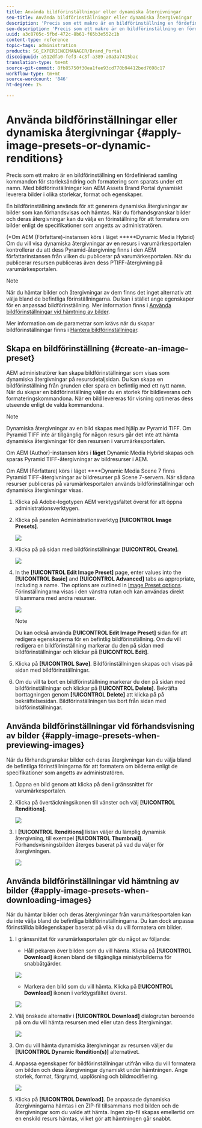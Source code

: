```yaml
---
title: Använda bildförinställningar eller dynamiska återgivningar
seo-title: Använda bildförinställningar eller dynamiska återgivningar
description: 'Precis som ett makro är en bildförinställning en fördefinierad samling kommandon för storleksändring och formatering som sparats under ett namn. Med bildförinställningar kan AEM Assets Brand Portal dynamiskt leverera bilder i olika storlekar, format och egenskaper. '
seo-description: 'Precis som ett makro är en bildförinställning en fördefinierad samling kommandon för storleksändring och formatering som sparats under ett namn. Med bildförinställningar kan AEM Assets Brand Portal dynamiskt leverera bilder i olika storlekar, format och egenskaper. '
uuid: a3c8705c-5fbd-472c-8b61-f65b3e552c1b
content-type: reference
topic-tags: administration
products: SG_EXPERIENCEMANAGER/Brand_Portal
discoiquuid: a512dfa0-fef3-4c3f-a389-a0a3a7415bac
translation-type: tm+mt
source-git-commit: 8fb85750f30ea1fee93cd770b94412bed7698c17
workflow-type: tm+mt
source-wordcount: '846'
ht-degree: 1%

---
```



# Använda bildförinställningar eller dynamiska återgivningar {#apply-image-presets-or-dynamic-renditions}

Precis som ett makro är en bildförinställning en fördefinierad samling kommandon för storleksändring och formatering som sparats under ett namn. Med bildförinställningar kan AEM Assets Brand Portal dynamiskt leverera bilder i olika storlekar, format och egenskaper.

En bildförinställning används för att generera dynamiska återgivningar av bilder som kan förhandsvisas och hämtas. När du förhandsgranskar bilder och deras återgivningar kan du välja en förinställning för att formatera om bilder enligt de specifikationer som angetts av administratören.

(*Om AEM (Författare)-instansen körs i läget *****Dynamic Media Hybrid) Om du vill visa dynamiska återgivningar av en resurs i varumärkesportalen kontrollerar du att dess Pyramid-återgivning finns i den AEM författarinstansen från vilken du publicerar på varumärkesportalen. När du publicerar resursen publiceras även dess PTIFF-återgivning på varumärkesportalen.

>[!NOTE]
>
>När du hämtar bilder och återgivningar av dem finns det inget alternativ att välja bland de befintliga förinställningarna. Du kan i stället ange egenskaper för en anpassad bildförinställning. Mer information finns i [Använda bildförinställningar vid hämtning av bilder](../using/brand-portal-image-presets.md#main-pars-text-1403412644).


Mer information om de parametrar som krävs när du skapar bildförinställningar finns i [Hantera bildförinställningar](https://docs.adobe.com/docs/en/AEM/6-0/administer/integration/dynamic-media/image-presets.html).

## Skapa en bildförinställning {#create-an-image-preset}

AEM administratörer kan skapa bildförinställningar som visas som dynamiska återgivningar på resursdetaljsidan. Du kan skapa en bildförinställning från grunden eller spara en befintlig med ett nytt namn. När du skapar en bildförinställning väljer du en storlek för bildleverans och formateringskommandona. När en bild levereras för visning optimeras dess utseende enligt de valda kommandona.


>[!NOTE]
>
>Dynamiska återgivningar av en bild skapas med hjälp av Pyramid TIFF. Om Pyramid TIFF inte är tillgänglig för någon resurs går det inte att hämta dynamiska återgivningar för den resursen i varumärkesportalen.
>
>Om AEM (Author)-instansen körs i **läget** Dynamic Media Hybrid skapas och sparas Pyramid TIFF-återgivningar av bildresurser i AEM.
>
>Om AEM (Författare) körs i läget ****Dynamic Media Scene 7 finns Pyramid TIFF-återgivningar av bildresurser på Scene 7-servern.
>När sådana resurser publiceras på varumärkesportalen används bildförinställningar och dynamiska återgivningar visas.


1. Klicka på Adobe-logotypen AEM verktygsfältet överst för att öppna administrationsverktygen.

1. Klicka på panelen Administrationsverktyg **[!UICONTROL Image Presets]**.

   ![](assets/admin-tools-panel-4.png)

1. Klicka på på sidan med bildförinställningar **[!UICONTROL Create]**.

   ![](assets/image_preset_homepage.png)

1. In the **[!UICONTROL Edit Image Preset]** page, enter values into the **[!UICONTROL Basic]** and **[!UICONTROL Advanced]** tabs as appropriate, including a name. The options are outlined in [Image Preset options](https://docs.adobe.com/docs/en/AEM/6-0/administer/integration/dynamic-media/image-presets.html#Image%20preset%20options). Förinställningarna visas i den vänstra rutan och kan användas direkt tillsammans med andra resurser.

   ![](assets/image_preset_create.png)

   >[!NOTE]
   >
   >Du kan också använda **[!UICONTROL Edit Image Preset]** sidan för att redigera egenskaperna för en befintlig bildförinställning. Om du vill redigera en bildförinställning markerar du den på sidan med bildförinställningar och klickar på **[!UICONTROL Edit]**.

1. Klicka på **[!UICONTROL Save]**. Bildförinställningen skapas och visas på sidan med bildförinställningar.
1. Om du vill ta bort en bildförinställning markerar du den på sidan med bildförinställningar och klickar på **[!UICONTROL Delete]**. Bekräfta borttagningen genom **[!UICONTROL Delete]** att klicka på på bekräftelsesidan. Bildförinställningen tas bort från sidan med bildförinställningar.

## Använda bildförinställningar vid förhandsvisning av bilder  {#apply-image-presets-when-previewing-images}

När du förhandsgranskar bilder och deras återgivningar kan du välja bland de befintliga förinställningarna för att formatera om bilderna enligt de specifikationer som angetts av administratören.

1. Öppna en bild genom att klicka på den i gränssnittet för varumärkesportalen.
1. Klicka på övertäckningsikonen till vänster och välj **[!UICONTROL Renditions]**.

   ![](assets/image-preset-previewrenditions.png)

1. I **[!UICONTROL Renditions]** listan väljer du lämplig dynamisk återgivning, till exempel **[!UICONTROL Thumbnail]**. Förhandsvisningsbilden återges baserat på vad du väljer för återgivningen.

   ![](assets/image-preset-previewrenditionthumbnail.png)

## Använda bildförinställningar vid hämtning av bilder {#apply-image-presets-when-downloading-images}

När du hämtar bilder och deras återgivningar från varumärkesportalen kan du inte välja bland de befintliga bildförinställningarna. Du kan dock anpassa förinställda bildegenskaper baserat på vilka du vill formatera om bilder.

1. I gränssnittet för varumärkesportalen gör du något av följande:

   * Håll pekaren över bilden som du vill hämta. Klicka på **[!UICONTROL Download]** ikonen bland de tillgängliga miniatyrbilderna för snabbåtgärder.

   ![](assets/downloadsingleasset.png)

   * Markera den bild som du vill hämta. Klicka på **[!UICONTROL Download]** ikonen i verktygsfältet överst.

   ![](assets/downloadassets.png)

1. Välj önskade alternativ i **[!UICONTROL Download]** dialogrutan beroende på om du vill hämta resursen med eller utan dess återgivningar.

   ![](assets/donload-assets-dialog.png)

1. Om du vill hämta dynamiska återgivningar av resursen väljer du **[!UICONTROL Dynamic Rendition(s)]** alternativet.
1. Anpassa egenskaper för bildförinställningar utifrån vilka du vill formatera om bilden och dess återgivningar dynamiskt under hämtningen. Ange storlek, format, färgrymd, upplösning och bildmodifiering.

   ![](assets/dynamicrenditions.png)

1. Klicka på **[!UICONTROL Download]**. De anpassade dynamiska återgivningarna hämtas i en ZIP-fil tillsammans med bilden och de återgivningar som du valde att hämta. Ingen zip-fil skapas emellertid om en enskild resurs hämtas, vilket gör att hämtningen går snabbt.
